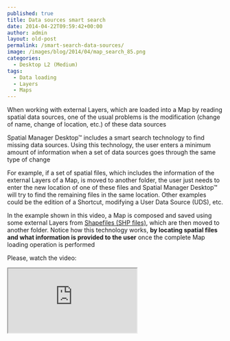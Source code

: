 ```yaml
---
published: true
title: Data sources smart search
date: 2014-04-22T09:59:42+00:00
author: admin
layout: old-post
permalink: /smart-search-data-sources/
image: /images/blog/2014/04/map_search_85.png
categories:
  - Desktop L2 (Medium)
tags:
  - Data loading
  - Layers
  - Maps
---
```

When working with external Layers, which are loaded into a Map by reading spatial data sources, one of the usual problems is the modification (change of name, change of location, etc.) of these data sources<!--more-->

Spatial Manager Desktop™ includes a smart search technology to find missing data sources. Using this technology, the user enters a minimum amount of information when a set of data sources goes through the same type of change

For example, if a set of spatial files, which includes the information of the external Layers of a Map, is moved to another folder, the user just needs to enter the new location of one of these files and Spatial Manager Desktop™ will try to find the remaining files in the same location. Other examples could be the edition of a Shortcut, modifying a User Data Source (UDS), etc.

In the example shown in this video, a Map is composed and saved using some external Layers from <a title="Shapefiles Wiki" href="http://en.wikipedia.org/wiki/Shapefiles" target="_blank" rel="nofollow">Shapefiles (SHP files)</a>, which are then moved to another folder. Notice how this technology works, **by locating spatial files and what information is provided to the user** once the complete Map loading operation is performed

Please, watch the video:

<div class="embed-responsive embed-responsive-16by9">
  <iframe class="embed-responsive-item" src="https://www.youtube.com/embed/TdOSiXqbZSc" allowfullscreen></iframe>
</div>